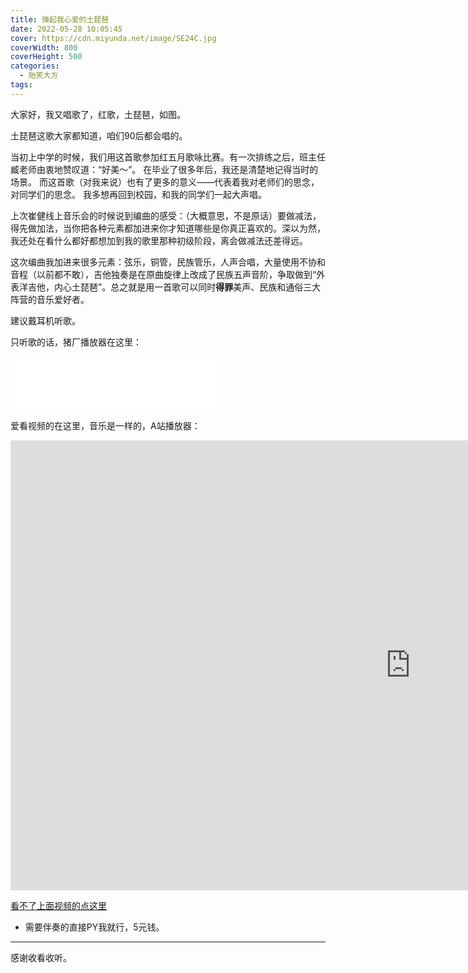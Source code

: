 ```yaml
---
title: 弹起我心爱的土琵琶
date: 2022-05-28 10:05:45
cover: https://cdn.miyunda.net/image/SE24C.jpg
coverWidth: 800
coverHeight: 500
categories:
  - 贻笑大方
tags:
---
```



大家好，我又唱歌了，红歌，土琵琶，如图。

<!-- more -->
土琵琶这歌大家都知道，咱们90后都会唱的。

当初上中学的时候，我们用这首歌参加红五月歌咏比赛。有一次排练之后，班主任臧老师由衷地赞叹道：“好美～”。 在毕业了很多年后，我还是清楚地记得当时的场景。 而这首歌（对我来说）也有了更多的意义——代表着我对老师们的思念，对同学们的思念。 我多想再回到校园，和我的同学们一起大声唱。

上次崔健线上音乐会的时候说到编曲的感受：（大概意思，不是原话）要做减法，得先做加法，当你把各种元素都加进来你才知道哪些是你真正喜欢的。深以为然，我还处在看什么都好都想加到我的歌里那种初级阶段，离会做减法还差得远。

这次编曲我加进来很多元素：弦乐，铜管，民族管乐，人声合唱，大量使用不协和音程（以前都不敢），吉他独奏是在原曲旋律上改成了民族五声音阶，争取做到“外表洋吉他，内心土琵琶”。总之就是用一首歌可以同时**得罪**美声、民族和通俗三大阵营的音乐爱好者。

建议戴耳机听歌。

只听歌的话，猪厂播放器在这里：

<iframe frameborder="no" border="0" marginwidth="0" marginheight="0" width=330 height=86 src="//music.163.com/outchain/player?type=2&id=1951302131&auto=0&height=66"></iframe>


爱看视频的在这里，音乐是一样的，A站播放器：

<iframe id="spkj" src="https://www.acfun.cn/player/ac35036594" style="height: 720px; width: 1280px; left: 0px; top: 0px;" frameborder="no" scrolling="no" allowfullscreen="allowfullscreen"> </iframe>

[看不了上面视频的点这里](https://www.acfun.cn/v/ac35036594?shareUid=31166672)

* 需要伴奏的直接PY我就行，5元钱。

---

感谢收看收听。